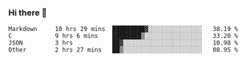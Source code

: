### Hi there 👋

<!--
**WShiBin/WShiBin** is a ✨ _special_ ✨ repository because its `README.md` (this file) appears on your GitHub profile.

Here are some ideas to get you started:

- 🔭 I’m currently working on ...
- 🌱 I’m currently learning ...
- 👯 I’m looking to collaborate on ...
- 🤔 I’m looking for help with ...
- 💬 Ask me about ...
- 📫 How to reach me: ...
- 😄 Pronouns: ...
- ⚡ Fun fact: ...
-->

<!--START_SECTION:waka-->

```text
Markdown     10 hrs 29 mins  █████████▓░░░░░░░░░░░░░░░   38.19 %
C            9 hrs 6 mins    ████████▒░░░░░░░░░░░░░░░░   33.20 %
JSON         3 hrs           ██▓░░░░░░░░░░░░░░░░░░░░░░   10.98 %
Other        2 hrs 27 mins   ██▒░░░░░░░░░░░░░░░░░░░░░░   08.95 %
```

<!--END_SECTION:waka-->
